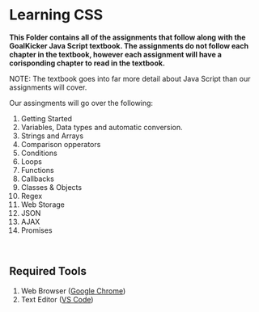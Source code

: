 # Learning CSS

**This Folder contains all of the assignments that follow along with the GoalKicker Java Script textbook. The assignments do not follow each chapter in the textbook, however each assignment will have a corisponding chapter to read in the textbook.**

NOTE: The textbook goes into far more detail about Java Script than our assignments will cover. 

Our assingments will go over the following:
1. Getting Started
2. Variables, Data types and automatic conversion.
3. Strings and Arrays
5. Comparison opperators
6. Conditions
7. Loops
8. Functions
9. Callbacks
10. Classes & Objects
11. Regex
12. Web Storage
13. JSON
14. AJAX
15. Promises

<br>

## Required Tools
1. Web Browser ([Google Chrome](https://www.google.com/chrome/))
2. Text Editor ([VS Code](https://code.visualstudio.com))

